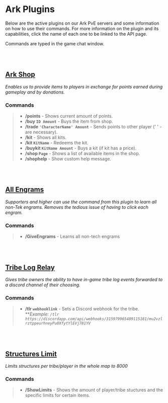 # **Ark Plugins**

<p>Below are the active plugins on our Ark PvE servers and some information on how to use their commands. For more information on the plugin and its capabilities, click the name of each one to be linked to the API page.</p>
<p>Commands are typed in the game chat window.</p>
<br>
<br>

## **[Ark Shop](https://arkserverapi.com/index.php?resources/shop-currency-kits.14/)**
_Enables us to provide items to players in exchange for points earned during gameplay and by donations._
### Commands
> * **/points** - Shows current amount of points.
> * **/buy `ID Amount`** - Buys the item from shop.
> * **/trade `'CharacterName' Amount`** - Sends points to other player (' ' - are necessary).
> * **/kit** - Shows all kits.
> * **/kit `KitName`** - Redeems the kit.
> * **/buykit `KitName Amount`** - Buys a kit (if kit has a price).
> * **/shop `Page`** - Shows a list of available items in the shop.
> * **/shophelp** - Show custom help message.

<br>
<br>

## **[All Engrams](https://arkserverapi.com/index.php?resources/all-engrams.6/)**
_Supporters and higher can use the command from this plugin to learn all non-Tek engrams. Removes the tedious issue of having to click each engram._
### Commands
> * **/GiveEngrams** - Learns all non-tech engrams

<br>
<br>

## **[Tribe Log Relay](https://arkserverapi.com/index.php?resources/tribe-log-relay.161/)**
_Gives tribe owners the ability to have in-game tribe log events forwarded to a discord channel of their choosing._
### Commands
> * **/tlr `webhooklink`** - Sets a Discord webhook for the tribe.<br>
> **_Example: `/tlr https://discordapp.com/api/webhooks/315979965489115181/mu2vzlrztppeurhneyPu0XfytYlEVj781YV`_

<br>
<br>

## **[Structures Limit]((https://arkserverapi.com/index.php?resources/structures-limit.40/))**
_Limits structures per tribe/player in the whole map to 8000_
### Commands
> * **/ShowLimits** - Shows the amount of player/tribe stuctures and the specific limits for certain items.

<br>
<br>

